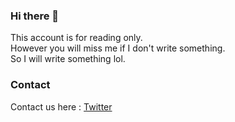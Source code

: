 ### Hi there 👋

<p>
This account is for reading only.<br>
However you will miss me if I don't write something.<br>
So I will write something lol.<br>
</p>

### Contact
Contact us here : <a href="https://www.twitter.com/otenkigirl_exe">Twitter</a>

<!--
**otenkigirlexe/otenkigirlexe** is a ✨ _special_ ✨ repository because its `README.md` (this file) appears on your GitHub profile.

Here are some ideas to get you started:

- 🔭 I’m currently working on ...
- 🌱 I’m currently learning ...
- 👯 I’m looking to collaborate on ...
- 🤔 I’m looking for help with ...
- 💬 Ask me about ...
- 📫 How to reach me: ...
- 😄 Pronouns: ...
- ⚡ Fun fact: ...
-->
